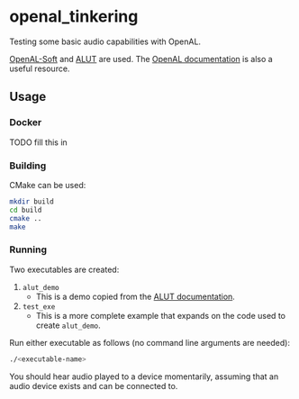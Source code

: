 # openal_tinkering

Testing some basic audio capabilities with OpenAL.

[OpenAL-Soft](https://github.com/kcat/openal-soft) and [ALUT](http://distro.ibiblio.org/rootlinux/rootlinux-ports/more/freealut/freealut-1.1.0/doc/alut.html) are used. The [OpenAL documentation](https://www.openal.org/documentation/) is also a useful resource.

## Usage

### Docker

TODO fill this in

### Building

CMake can be used:

```bash
mkdir build
cd build
cmake ..
make
```

### Running

Two executables are created:
1. `alut_demo`
    - This is a demo copied from the [ALUT documentation](http://distro.ibiblio.org/rootlinux/rootlinux-ports/more/freealut/freealut-1.1.0/doc/alut.html).
2. `test_exe`
    - This is a more complete example that expands on the code used to create `alut_demo`.

Run either executable as follows (no command line arguments are needed):

```bash
./<executable-name>
```

You should hear audio played to a device momentarily, assuming that an audio device exists and can be connected to.
